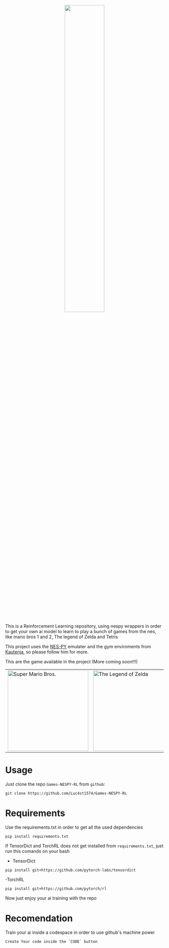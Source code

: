 <p align="center">
<img
    src="https://i.postimg.cc/ZYgg6bhN/RL-NESPY-3-7-2024.gif"
    width="50%"
/>
</p>

This is a Reinforcement Learning repository, using nespy wrappers in order to get your own ai model to learn to play a bunch of games from the nes, like mario bros 1 and 2, The legend of Zelda and Tetris

This project uses the [NES-PY](https://github.com/Kautenja/nes-py) emulater and the gym enviroments from [Kautenja](https://github.com/Kautenja), so please follow him for more.

This are the game available in the project (More coming soon!!!)
<table align="center">
    <tr>
        <td>
            <img
                width="256"
                alt="Super Mario Bros."
                src="https://user-images.githubusercontent.com/2184469/84821327-8d841480-afe0-11ea-8172-d564aca35b5e.png"
            />
        </td>
        <td>
            <img
                width="256"
                alt="The Legend of Zelda"
                src="https://user-images.githubusercontent.com/2184469/84821329-8d841480-afe0-11ea-9a57-c9daca04ed3b.png"
            />
        </td>
        <td>
            <img
                 width="256"
                 alt="Tetris"
                 src="https://user-images.githubusercontent.com/2184469/84822244-fc15a200-afe1-11ea-81de-2323845d7537.png"
            />
        </td>
    </tr>
</table>

# Usage

Just clone the repo `Games-NESPY-RL` from `github`:

```shell
git clone https://github.com/Luc4st1574/Games-NESPY-RL
```

# Requirements

Use the requirements.txt in order to get all the used dependencies

```shell
pip install requirements.txt
```

If TensorDict and TorchRL does not get installed from `requirements.txt`, just run this comands on your bash

- TensorDict

```shell
pip install git+https://github.com/pytorch-labs/tensordict
```

-TorchRL

```shell
pip install git+https://github.com/pytorch/rl
```

Now just enjoy your ai training with the repo

# Recomendation

Train your ai inside a codespace in order to use github's machine power

```shell
Create Your code inside the `CODE` button
```


